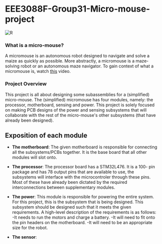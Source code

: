 # EEE3088F-Group31-Micro-mouse-project

![R](https://github.com/LelethuDyokomba/EEE3088F-Group31-Micro-mouse-project/assets/163681208/01f54a60-e836-4ba0-82be-355d683afa89)
### What is a micro-mouse? 
A micromouse is an autonomous robot designed to navigate and solve a maize as quickly as possible. More abstractly, a micromouse is a maze-solving robot or an autonomous maze navigator. To gain context of what a micromouse is, watch [this](https://www.youtube.com/watch?v=ZMQbHMgK2rw) video.

### Project Overview
This project is all about designing some subassemblies for a (simplified) micro-mouse. The (simplified) micromouse has four modules, namely: the processor, motherboard, sensing and power. This project is solely focused on making PCB designs of the power and sensing subsystems that will collaborate with the rest of the micro-mouse's other subsystems (that have already been designed). 

## Exposition of each module

- **The motherboard**: The given motherboard is responsible for connecting all the 
                       subsystems/PCBs together. It is the base board that all other modules will slot onto.

- **The processor**: The processor board has a STM32L476. It is a 100-
pin package and has 78 output pins that are available to use, the subsystems will interface with the microcontroler through these pins. Most of 
these have already been dictated by the required interconnections 
between supplementary modules.

- **The power**: This module is responsible for powering the entire system. For this project, this is the subsystem that is being designed. This subsystem should be designed such that it meets the given requirements. A high-level description of the requirements is as follows:
-It needs to run the motors and charge a battery.
-It will need to fit onto the pin headers on the motherboard.
-It will need to be an appropriate size for the robot.
- **The sensor**:
